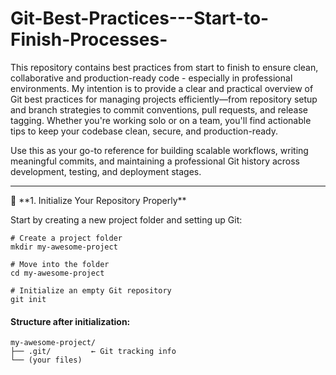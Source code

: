# Git-Best-Practices---Start-to-Finish-Processes-
This repository contains best practices from start to finish to ensure clean, collaborative and production-ready code - especially in professional environments. My intention is to provide a clear and practical overview of Git best practices for managing projects efficiently—from repository setup and branch strategies to commit conventions, pull requests, and release tagging. Whether you're working solo or on a team, you'll find actionable tips to keep your codebase clean, secure, and production-ready.

Use this as your go-to reference for building scalable workflows, writing meaningful commits, and maintaining a professional Git history across development, testing, and deployment stages.

<hr>
🧱 **1. Initialize Your Repository Properly**

Start by creating a new project folder and setting up Git:

```
# Create a project folder
mkdir my-awesome-project

# Move into the folder
cd my-awesome-project

# Initialize an empty Git repository
git init
```

#### Structure after initialization:
```
my-awesome-project/
├── .git/         ← Git tracking info
└── (your files)
```
